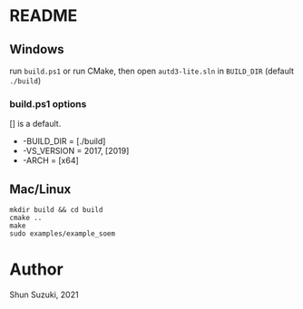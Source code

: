 # README

## Windows

run `build.ps1` or run CMake, then open `autd3-lite.sln` in `BUILD_DIR` (default `./build`)

### build.ps1 options

[] is a default.

* -BUILD_DIR = [./build]
* -VS_VERSION = 2017, [2019]
* -ARCH = [x64]

## Mac/Linux

```
mkdir build && cd build
cmake ..
make
sudo examples/example_soem
```

# Author

Shun Suzuki, 2021
